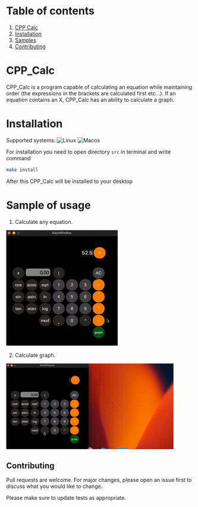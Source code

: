 # Table of contents


1. [CPP Calc](#CPP_Calc)
2. [Installation](#installation)
3. [Samples](#sample-of-usage)
4. [Contributing](#contributing)


# CPP_Calc

CPP_Calc is a program capable of calculating an equation while maintaining order (the expressions in the brackets are calculated first etc...). If an equation contains an X, CPP_Calc has an ability to calculate a graph. 


# Installation

Supported systems:
![Linux](https://camo.githubusercontent.com/137ec190ec7cf120cd4184f04474d452f6d475575dfc7fdf79fc1ed51022857c/68747470733a2f2f696d672e736869656c64732e696f2f7374617469632f76313f7374796c653d666f722d7468652d6261646765266d6573736167653d4c696e757826636f6c6f723d323232323232266c6f676f3d4c696e7578266c6f676f436f6c6f723d464343363234266c6162656c3d) 
![Macos](https://camo.githubusercontent.com/2dbf48f1d4f42b9fb505af7afad8b6012f64d04219793309f814d59a33cab631/68747470733a2f2f696d672e736869656c64732e696f2f7374617469632f76313f7374796c653d666f722d7468652d6261646765266d6573736167653d6d61634f5326636f6c6f723d303030303030266c6f676f3d6d61634f53266c6f676f436f6c6f723d464646464646266c6162656c3d)

For installation you need to open directory `src` in terminal and write command

```bash
make install
```

After this CPP_Calc will be installed to your desktop

# Sample of usage

1. Calculate any equation.

<img src="pics/first_sample_out.gif" width="300" height="310"/>


2. Calculate graph.

<img src="pics/SecondSample_out.gif" width="450" height="230"/>


## Contributing

Pull requests are welcome. For major changes, please open an issue first
to discuss what you would like to change.

Please make sure to update tests as appropriate.